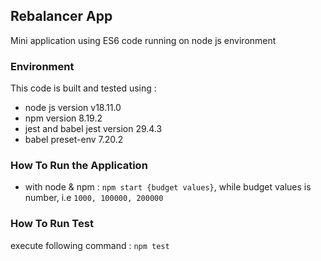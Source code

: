 ## Rebalancer App

Mini application using ES6 code running on node js environment

### Environment

This code is built and tested using :

- node js version v18.11.0
- npm version 8.19.2
- jest and babel jest version 29.4.3
- babel preset-env 7.20.2

### How To Run the Application

- with node & npm : `npm start {budget values}`, while budget values is number, i.e `1000, 100000, 200000`

### How To Run Test

execute following command : `npm test`
